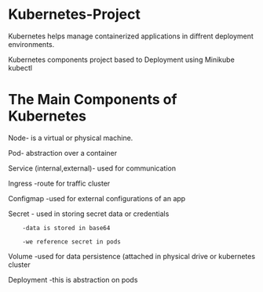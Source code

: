 # Kubernetes-Project

Kubernetes helps manage containerized applications in diffrent deployment environments.

Kubernetes components project based to Deployment using Minikube kubectl

# The Main Components of Kubernetes

 Node- is a  virtual or physical machine.
 
 Pod- abstraction over a container
 
 Service (internal,external)- used for communication
 
 Ingress -route for traffic  cluster
 
 Configmap -used for external configurations of an app
 
 Secret - used in storing secret data or credentials
 
        -data is stored in base64
        
        -we reference secret in pods
 
 Volume -used for data persistence (attached in physical drive or kubernetes cluster
 
 Deployment -this is abstraction on pods
